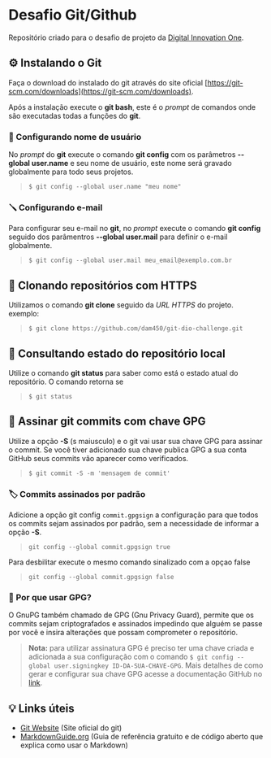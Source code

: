# Desafio Git/Github

Repositório criado para o desafio de projeto da [Digital Innovation One](web.dio.me).

## ⚙️ Instalando o Git

Faça o download do instalado do git através do site oficial [https://git-scm.com/downloads](https://git-scm.com/downloads). 

Após a instalação execute o **git bash**, este é o *prompt* de comandos onde são executadas todas a funções do **git**. 

### 🔧 Configurando nome de usuário

No *prompt* do **git** execute o comando **git config** com os parâmetros **--global user.name** e seu nome de usuário, este nome será gravado globalmente para todo seus projetos.

> `$ git config --global user.name "meu nome"`

### 🪛 Configurando e-mail

Para configurar seu e-mail no **git**, no *prompt* execute o comando **git config** seguido dos parâmentros **--global user.mail** para definir o e-mail globalmente.

> `$ git config --global user.mail meu_email@exemplo.com.br`

## 🧬 Clonando repositórios com HTTPS

Utilizamos o comando **git clone** seguido da *URL HTTPS* do projeto.  
exemplo: 

> `$ git clone https://github.com/dam450/git-dio-challenge.git`

## 🔬 Consultando estado do repositório local

Utilize o comando **git status** para saber como está o estado atual do repositório. O comando retorna se 

> `$ git status`

## 🔏 Assinar git commits com chave GPG

Utilize a opção **-S** (s maiusculo) e o git vai usar sua chave GPG para assinar o commit. Se você tiver adicionado sua chave publica GPG a sua conta GitHub seus commits vão aparecer como verificados.

 > `$ git commit -S -m 'mensagem de commit'`
 
 ### 🏷️ Commits assinados por padrão
 
 Adicione a opção git config `commit.gpgsign` a configuração para que todos os commits sejam assinados por padrão, sem a necessidade de informar a opção **-S**.
 
 > `git config --global commit.gpgsign true`

Para desbilitar execute o mesmo comando sinalizado com a opçao false

> `git config --global commit.gpgsign false`

### 🤔 Por que usar GPG?

O GnuPG também chamado de GPG (Gnu Privacy Guard), permite que os commits sejam criptografados e assinados impedindo que alguém se passe por você e insira alterações que possam comprometer o repositório.
> **Nota:** para utilizar assinatura GPG é preciso ter uma chave criada e adicionada a sua configuração com o comando `$ git config --global user.signingkey ID-DA-SUA-CHAVE-GPG`. Mais detalhes de como gerar e configurar sua chave GPG acesse a documentação GitHub no [link](https://docs.github.com/en/authentication/managing-commit-signature-verification/generating-a-new-gpg-key).

## 💡 Links úteis

- [Git Website](https://git-scm.com/) (Site oficial do git)
- [MarkdownGuide.org](https://www.markdownguide.org/) (Guia de referência gratuito e de código aberto que explica como usar o Markdown)

